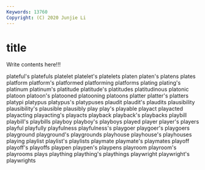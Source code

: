 ```yaml
---
Keywords: 13760
Copyright: (C) 2020 Junjie Li
---
```


# title

Write contents here!!!
 
plateful's 
platefuls 
platelet 
platelet's
platelets 
platen 
platen's 
platens 
plates 
platform 
platform's 
platformed 
platforming 
platforms
plating 
plating's 
platinum 
platinum's 
platitude 
platitude's 
platitudes 
platitudinous 
platonic 
platoon
platoon's 
platooned 
platooning 
platoons 
platter 
platter's 
platters 
platypi 
platypus 
platypus's
platypuses 
plaudit 
plaudit's 
plaudits 
plausibility 
plausibility's 
plausible 
plausibly 
play 
play's
playable 
playact 
playacted 
playacting 
playacting's 
playacts 
playback 
playback's 
playbacks 
playbill
playbill's 
playbills 
playboy 
playboy's 
playboys 
played 
player 
player's 
players 
playful
playfully 
playfulness 
playfulness's 
playgoer 
playgoer's 
playgoers 
playground 
playground's 
playgrounds 
playhouse
playhouse's 
playhouses 
playing 
playlist 
playlist's 
playlists 
playmate 
playmate's 
playmates 
playoff
playoff's 
playoffs 
playpen 
playpen's 
playpens 
playroom 
playroom's 
playrooms 
plays 
plaything
plaything's 
playthings 
playwright 
playwright's 
playwrights 
